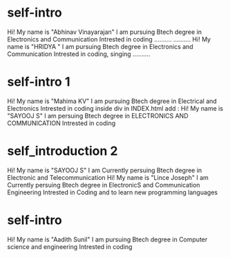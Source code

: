 


# self-intro
Hi! My name is "Abhinav Vinayarajan"
I am pursuing Btech degree in  Electronics and Communication
Intrested in coding
..........
..........
Hi! My name is "HRIDYA "
I am pursuing Btech degree in  Electronics and Communication
Intrested in coding, singing
..........
# self-intro 1
Hi! My name is "Mahima KV"
I am pursuing Btech degree in Electrical and Electronics
Intrested in coding
inside div in INDEX.html add :
Hi! My name is "SAYOOJ S"
I am persuing Btech degree in ELECTRONICS AND COMMUNICATION
Intrested in coding

# self_introduction 2
Hi! My name is "SAYOOJ S"
I am Currently persuing Btech degree in Electronic and Telecommunication
Hi! My name is "Lince Joseph"
I am Currently persuing Btech degree in ElectronicS and Communication Engineering
Intrested in Coding and to learn new programming languages

# self-intro
Hi! My name is "Aadith Sunil"
I am pursuing Btech degree in  Computer science and engineering
Intrested in coding


